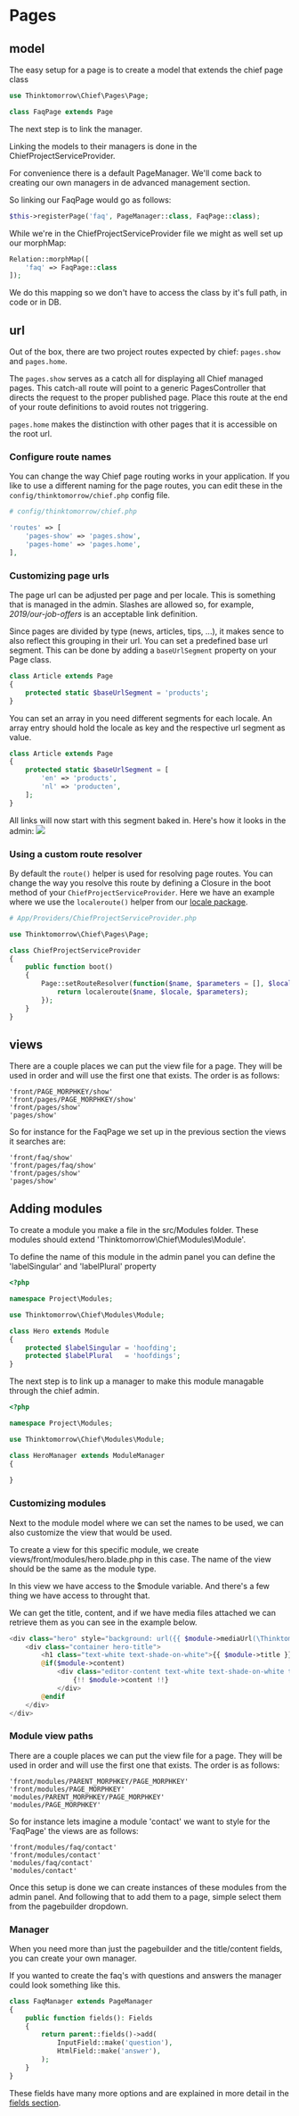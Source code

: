 # Pages

## model

The easy setup for a page is to create a model that extends the chief page class

```php
use Thinktomorrow\Chief\Pages\Page;

class FaqPage extends Page
```

The next step is to link the manager.

Linking the models to their managers is done in the ChiefProjectServiceProvider.

For convenience there is a default PageManager.
We'll come back to creating our own managers in de advanced management section.

So linking our FaqPage would go as follows:

```php
$this->registerPage('faq', PageManager::class, FaqPage::class);
```

While we're in the ChiefProjectServiceProvider file we might as well set up our morphMap:
 
```php
Relation::morphMap([
    'faq' => FaqPage::class
]);
```
We do this mapping so we don't have to access the class by it's full path, in code or in DB.

## url
Out of the box, there are two project routes expected by chief: `pages.show` and `pages.home`.

The `pages.show` serves as a catch all for displaying all Chief managed pages.
This catch-all route will point to a generic PagesController that directs the request
to the proper published page. Place this route at the end of your route definitions 
to avoid routes not triggering.

`pages.home` makes the distinction with other pages that it is accessible on the root url.

### Configure route names
You can change the way Chief page routing works in your application. 
If you like to use a different naming for the page routes, you can edit these in the `config/thinktomorrow/chief.php` config file.
```php
# config/thinktomorrow/chief.php

'routes' => [
    'pages-show' => 'pages.show',
    'pages-home' => 'pages.home',
],

```

### Customizing page urls
The page url can be adjusted per page and per locale. This is something that is managed in the admin. 
Slashes are allowed so, for example, _2019/our-job-offers_ is an acceptable link definition. 

Since pages are divided by type (news, articles, tips, ...), it makes sence to also reflect this grouping in their url.
You can set a predefined base url segment. This can be done by adding a `baseUrlSegment` property on your Page class.
```php
class Article extends Page
{
    protected static $baseUrlSegment = 'products';
}
```

You can set an array in you need different segments for each locale. An array entry should hold the locale as key and the respective url segment as value.
```php
class Article extends Page
{
    protected static $baseUrlSegment = [
        'en' => 'products',
        'nl' => 'producten',
    ];
}
```

All links will now start with this segment baked in. Here's how it looks in the admin:
![](img/base-segment.png)

### Using a custom route resolver
By default the `route()` helper is used for resolving page routes. You can change the way you resolve this route by defining a Closure in the boot method of your `ChiefProjectServiceProvider`. 
Here we have an example where we use the `localeroute()` helper from our [locale package](https://github.com/thinktomorrow/locale).
```php
# App/Providers/ChiefProjectServiceProvider.php

use Thinktomorrow\Chief\Pages\Page;

class ChiefProjectServiceProvider
{
    public function boot()
    {
        Page::setRouteResolver(function($name, $parameters = [], $locale = null){
            return localeroute($name, $locale, $parameters);
        });
    }
}

```


## views

There are a couple places we can put the view file for a page.
They will be used in order and will use the first one that exists.
The order is as follows:

```
'front/PAGE_MORPHKEY/show'
'front/pages/PAGE_MORPHKEY/show'
'front/pages/show'
'pages/show'
```

So for instance for the FaqPage we set up in the previous section the views it searches are:

```
'front/faq/show'
'front/pages/faq/show'
'front/pages/show'
'pages/show'
```

## Adding modules
To create a module you make a file in the src/Modules folder.
These modules should extend 'Thinktomorrow\Chief\Modules\Module'.

To define the name of this module in the admin panel you can define the 'labelSingular' and 'labelPlural' property

```php
<?php

namespace Project\Modules;

use Thinktomorrow\Chief\Modules\Module;

class Hero extends Module
{
    protected $labelSingular = 'hoofding';
    protected $labelPlural   = 'hoofdings';
}
```

The next step is to link up a manager to make this module managable through the chief admin.


```php
<?php

namespace Project\Modules;

use Thinktomorrow\Chief\Modules\Module;

class HeroManager extends ModuleManager
{
    
}
```


### Customizing modules
Next to the module model where we can set the names to be used, we can also customize the view that would be used.

To create a view for this specific module, we create views/front/modules/hero.blade.php in this case.
The name of the view should be the same as the module type.

In this view we have access to the $module variable.
And there's a few thing we have access to throught that.

We can get the title, content, and if we have media files attached we can retrieve them as you can see in the example below.

```php
<div class="hero" style="background: url({{ $module->mediaUrl(\Thinktomorrow\Chief\Media\MediaType::BACKGROUND) }}) no-repeat; background-size:cover; background-position:center;">
    <div class="container hero-title">
        <h1 class="text-white text-shade-on-white">{{ $module->title }}</h1>
        @if($module->content)
            <div class="editor-content text-white text-shade-on-white text-2xl">
                {!! $module->content !!}
            </div>
        @endif
    </div>
</div>
```

### Module view paths

There are a couple places we can put the view file for a page.
They will be used in order and will use the first one that exists.
The order is as follows:

```
'front/modules/PARENT_MORPHKEY/PAGE_MORPHKEY'
'front/modules/PAGE_MORPHKEY'
'modules/PARENT_MORPHKEY/PAGE_MORPHKEY'
'modules/PAGE_MORPHKEY'
```

So for instance lets imagine a module 'contact' we want to style for the 'FaqPage' the views are as follows:

```
'front/modules/faq/contact'
'front/modules/contact'
'modules/faq/contact'
'modules/contact'
```

Once this setup is done we can create instances of these modules from the admin panel.
And following that to add them to a page, simple select them from the pagebuilder dropdown.

### Manager

When you need more than just the pagebuilder and the title/content fields, you can create your own manager.

If you wanted to create the faq's with questions and answers the manager could look something like this.

```php
class FaqManager extends PageManager
{
    public function fields(): Fields
    {
        return parent::fields()->add(
            InputField::make('question'),
            HtmlField::make('answer'),
        );
    }
}
```

These fields have many more options and are explained in more detail in the [fields section](models.mdields).
